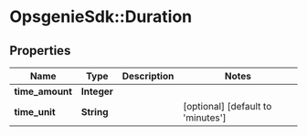 # OpsgenieSdk::Duration

## Properties
Name | Type | Description | Notes
------------ | ------------- | ------------- | -------------
**time_amount** | **Integer** |  | 
**time_unit** | **String** |  | [optional] [default to &#39;minutes&#39;]


